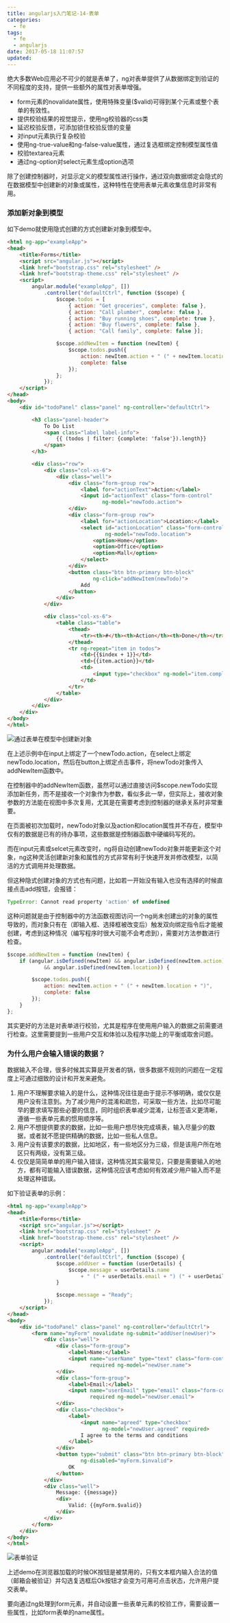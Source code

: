 ```yaml
---
title: angularjs入门笔记-14-表单
categories:
  - fe
tags:
  - fe
  - angularjs
date: 2017-05-18 11:07:57
updated:
---
```


绝大多数Web应用必不可少的就是表单了，ng对表单提供了从数据绑定到验证的不同程度的支持，提供一些额外的属性对表单增强。

- form元素的novalidate属性，使用特殊变量($valid)可得到某个元素或整个表单的有效性。
- 提供校验结果的视觉提示，使用ng校验器的css类
- 延迟校验反馈，可添加锁住校验反馈的变量
- 对input元素执行复杂校验
- 使用ng-true-value和ng-false-value属性，通过复选框绑定控制模型属性值
- 校验textarea元素
- 通过ng-option对select元素生成option选项

除了创建控制器时，对显示定义的模型属性进行操作，通过双向数据绑定会隐式的在数据模型中创建新的对象或属性，这种特性在使用表单元素收集信息时非常有用。

### 添加新对象到模型
如下demo就使用隐式创建的方式创建新对象到模型中。

```html
<html ng-app="exampleApp">
<head>
    <title>Forms</title>
    <script src="angular.js"></script>
    <link href="bootstrap.css" rel="stylesheet" />
    <link href="bootstrap-theme.css" rel="stylesheet" />
    <script>
        angular.module("exampleApp", [])
            .controller("defaultCtrl", function ($scope) {
                $scope.todos = [
                    { action: "Get groceries", complete: false },
                    { action: "Call plumber", complete: false },
                    { action: "Buy running shoes", complete: true },
                    { action: "Buy flowers", complete: false },
                    { action: "Call family", complete: false }];

                $scope.addNewItem = function (newItem) {
                    $scope.todos.push({
                        action: newItem.action + " (" + newItem.location + ")",
                        complete: false
                    });
                };
            });
    </script>
</head>
<body>
    <div id="todoPanel" class="panel" ng-controller="defaultCtrl">

        <h3 class="panel-header">
            To Do List
            <span class="label label-info">
                {{ (todos | filter: {complete: 'false'}).length}}
            </span>
        </h3>

        <div class="row">
            <div class="col-xs-6">
                <div class="well">
                    <div class="form-group row">
                        <label for="actionText">Action:</label>
                        <input id="actionText" class="form-control"
                               ng-model="newTodo.action">
                    </div>
                    <div class="form-group row">
                        <label for="actionLocation">Location:</label>
                        <select id="actionLocation" class="form-control"
                                ng-model="newTodo.location">
                            <option>Home</option>
                            <option>Office</option>
                            <option>Mall</option>
                        </select>
                    </div>
                    <button class="btn btn-primary btn-block"
                            ng-click="addNewItem(newTodo)">
                        Add
                    </button>
                </div>
            </div>

            <div class="col-xs-6">
                <table class="table">
                    <thead>
                        <tr><th>#</th><th>Action</th><th>Done</th></tr>
                    </thead>
                    <tr ng-repeat="item in todos">
                        <td>{{$index + 1}}</td>
                        <td>{{item.action}}</td>
                        <td>
                            <input type="checkbox" ng-model="item.complete">
                        </td>
                    </tr>
                </table>
            </div>
        </div>
    </div>
</body>
</html>
```
![通过表单在模型中创建新对象](1.png)

在上述示例中在input上绑定了一个newTodo.action，在select上绑定newTodo.location，然后在button上绑定点击事件，将newTodo对象传入addNewItem函数中。

在控制器中的addNewItem函数，虽然可以通过直接访问$scope.newTodo实现添加新任务，而不是接收一个对象作为参数，看似多此一举，但实际上，接收对象参数的方法能在视图中多次复用，尤其是在需要考虑到控制器的继承关系时非常重要。

在页面被初次加载时，newTodo对象以及action和location属性并不存在，模型中仅有的数据是已有的待办事项，这些数据是控制器函数中硬编码写死的。

而在input元素或selcet元素改变时，ng将自动创建newTodo对象并能更新这个对象，ng这种灵活创建新对象和属性的方式非常有利于快速开发并修改模型，以简洁的方式调用并处理数据。

但这种隐式创建对象的方式也有问题，比如若一开始没有输入也没有选择的时候直接点击add按钮，会报错：
```js
TypeError: Cannot read property 'action' of undefined
```
这种问题就是由于控制器中的方法函数视图访问一个ng尚未创建出的对象的属性导致的，而对象只有在（即输入框、选择框被改变后）触发双向绑定指令后才能被创建，考虑到这种情况（编写程序时很大可能不会考虑到），需要对方法参数进行检查。
```js
$scope.addNewItem = function (newItem) {
    if (angular.isDefined(newItem) && angular.isDefined(newItem.action)
            && angular.isDefined(newItem.location)) {

        $scope.todos.push({
            action: newItem.action + " (" + newItem.location + ")",
            complete: false
        });
    }
};
```

其实更好的方法是对表单进行校验，尤其是程序在使用用户输入的数据之前需要进行检查。这里需要提到一些用户交互和体验以及程序功能上的平衡或取舍问题。

### 为什么用户会输入错误的数据？
数据输入不合理，很多时候其实算是开发者的锅，很多数据不规则的问题在一定程度上可通过细致的设计和开发来避免。
1. 用户不理解要求输入的是什么，这种情况往往是由于提示不够明确，或仅仅是用户没有注意到。为了减少用户的混淆和疏忽，可采取一些方法，比如尽可能早的要求填写那些必要的信息，同时组织表单减少混淆，让标签语义更清晰，遵循一些表单元素的惯用顺序等。
2. 用户不想提供要求的数据，比如一些用户想尽快完成填表，输入尽量少的数据，或者就不愿提供精确的数据，比如一些私人信息。
3. 用户没有该要求的数据，比如地区，有一些地区分为三级，但是该用户所在地区只有两级，没有第三级。
4. 仅仅是简简单单的用户输入错误，这种情况其实最常见，只要是需要输入的地方，都有可能输入错误数据，这种情况应该考虑如何有效减少用户输入而不是处理这种错误。

如下验证表单的示例：
```html
<html ng-app="exampleApp">
<head>
    <title>Forms</title>
    <script src="angular.js"></script>
    <link href="bootstrap.css" rel="stylesheet" />
    <link href="bootstrap-theme.css" rel="stylesheet" />
    <script>
        angular.module("exampleApp", [])
            .controller("defaultCtrl", function ($scope) {
                $scope.addUser = function (userDetails) {
                    $scope.message = userDetails.name
                        + " (" + userDetails.email + ") (" + userDetails.agreed + ")";
                }

                $scope.message = "Ready";
            });
    </script>
</head>
<body>
    <div id="todoPanel" class="panel" ng-controller="defaultCtrl">
        <form name="myForm" novalidate ng-submit="addUser(newUser)">
            <div class="well">
                <div class="form-group">
                    <label>Name:</label>
                    <input name="userName" type="text" class="form-control"
                           required ng-model="newUser.name">
                </div>
                <div class="form-group">
                    <label>Email:</label>
                    <input name="userEmail" type="email" class="form-control"
                           required ng-model="newUser.email">
                </div>
                <div class="checkbox">
                    <label>
                        <input name="agreed" type="checkbox" 
                               ng-model="newUser.agreed" required>
                        I agree to the terms and conditions
                    </label>
                </div>
                <button type="submit" class="btn btn-primary btn-block"
                        ng-disabled="myForm.$invalid">
                    OK
                </button>
            </div>
            <div class="well">
                Message: {{message}}
                <div>
                    Valid: {{myForm.$valid}}
                </div>
            </div>
        </form>
    </div>
</body>
</html>
```
![表单验证](2.png)

上述demo在浏览器加载的时候OK按钮是被禁用的，只有文本框内输入合法的值（邮箱会被验证）并勾选复选框后Ok按钮才会变为可用可点击状态，允许用户提交表单。

要向通过ng处理到form元素，并自动设置一些表单元素的校验工作，需要设置一些属性，比如form表单的name属性。

